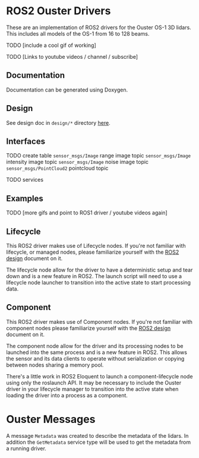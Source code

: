 # ROS2 Ouster Drivers

These are an implementation of ROS2 drivers for the Ouster OS-1 3D lidars. This includes all models of the OS-1 from 16 to 128 beams. 

TODO
[include a cool gif of working]

TODO
[Links to youtube videos / channel / subscribe]

## Documentation

Documentation can be generated using Doxygen. 

## Design

See design doc in `design/*` directory [here](design/design_doc.md).

## Interfaces

TODO create table
`sensor_msgs/Image` range image topic
`sensor_msgs/Image` intensity image topic
`sensor_msgs/Image` noise image topic
`sensor_msgs/PointCloud2` pointcloud topic

TODO services


## Examples

TODO
[more gifs and point to ROS1 driver / youtube videos again]

## Lifecycle

This ROS2 driver makes use of Lifecycle nodes. If you're not familiar with lifecycle, or managed nodes, please familiarize yourself with the [ROS2 design](https://design.ros2.org/articles/node_lifecycle.html) document on it.

The lifecycle node allow for the driver to have a deterministic setup and tear down and is a new feature in ROS2. The launch script will need to use a lifecycle node launcher to transition into the active state to start processing data.

## Component

This ROS2 driver makes use of Component nodes. If you're not familiar with component nodes please familiarize yourself with the [ROS2 design](https://index.ros.org/doc/ros2/Tutorials/Composition) document on it.

The component node allow for the driver and its processing nodes to be launched into the same process and is a new feature in ROS2. This allows the sensor and its data clients to operate without serialization or copying between nodes sharing a memory pool.

There's a little work in ROS2 Eloquent to launch a component-lifecycle node using only the roslaunch API. It may be necessary to include the Ouster driver in your lifecycle manager to transition into the active state when loading the driver into a process as a component.

# Ouster Messages

A message `Metadata` was created to describe the metadata of the lidars. In addition the `GetMetadata` service type will be used to get the metadata from a running driver.
